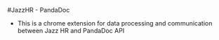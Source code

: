 #JazzHR - PandaDoc
- This is a chrome extension for data processing and communication between Jazz HR and PandaDoc API